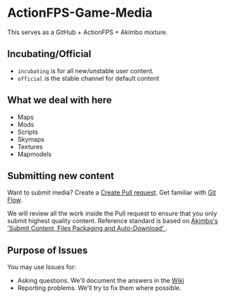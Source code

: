 # ActionFPS-Game-Media

This serves as a GitHub + ActionFPS + Akimbo mixture.

## Incubating/Official
* `incubating` is for all new/unstable user content.
* `official` is the stable channel for default content

## What we deal with here
* Maps
* Mods
* Scripts
* Skymaps
* Textures
* Mapmodels

## Submitting new content

Want to submit media? Create a [Create Pull request](https://github.com/ActionFPS/ActionFPS-Game-Media/pulls/new). Get familiar with [Git Flow](https://guides.github.com/introduction/flow/).

We will review all the work inside the Pull request to ensure that you only submit highest quality content. Reference standard is based on [Akimbo's 'Submit Content, Files Packaging and Auto-Download'
](http://web.archive.org/web/20160414182544/http://ac-akimbo.net/showthread.php?tid=30).

## Purpose of Issues

You may use Issues for:

* Asking questions. We'll document the answers in the [Wiki](https://github.com/ActionFPS/ActionFPS-Game-Media/wiki)
* Reporting problems. We'll try to fix them where possible.
